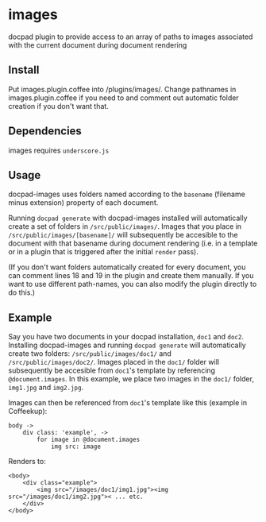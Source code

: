 # images

docpad plugin to provide access to an array of paths to images associated with the current document during document rendering

## Install

Put images.plugin.coffee into /plugins/images/. Change pathnames in images.plugin.coffee if you need to and comment out automatic folder creation if you don't want that.

## Dependencies

images requires <code>underscore.js</code>

## Usage

docpad-images uses folders named according to the <code>basename</code> (filename minus extension) property of each document.

Running <code>docpad generate</code> with docpad-images installed will automatically create a set of folders in <code>/src/public/images/</code>. Images that you place in <code>/src/public/images/[basename]/</code> will subsequently be accesible to the document with that basename during document rendering (i.e. in a template or in a plugin that is triggered after the initial <code>render</code> pass).

(If you don't want folders automatically created for every document, you can comment lines 18 and 19 in the plugin and create them manually. If you want to use different path-names, you can also modify the plugin directly to do this.)

## Example

Say you have two documents in your docpad installation, <code>doc1</code> and <code>doc2</code>. Installing docpad-images and running <code>docpad generate</code> will automatically create two folders: <code>/src/public/images/doc1/</code> and <code>/src/public/images/doc2/</code>. Images placed in the <code>doc1/</code> folder will subsequently be accesible from <code>doc1</code>'s template by referencing <code>@document.images</code>. In this example, we place two images in the <code>doc1/</code> folder, <code>img1.jpg</code> and <code>img2.jpg</code>.

Images can then be referenced from <code>doc1</code>'s template like this (example in Coffeekup):

~~~
body ->
	div class: 'example', ->
		for image in @document.images
			img src: image
~~~

Renders to:

~~~
<body>
	<div class="example">
		<img src="/images/doc1/img1.jpg"><img src="/images/doc1/img2.jpg">< ... etc.
	</div>
</body>
~~~
